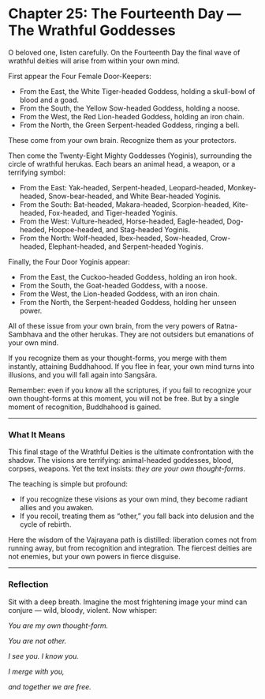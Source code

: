 # Chapter 25: The Fourteenth Day — The Wrathful Goddesses

O beloved one, listen carefully. On the Fourteenth Day the final wave of wrathful deities will arise from within your own mind.

First appear the Four Female Door-Keepers:

* From the East, the White Tiger-headed Goddess, holding a skull-bowl of blood and a goad.
* From the South, the Yellow Sow-headed Goddess, holding a noose.
* From the West, the Red Lion-headed Goddess, holding an iron chain.
* From the North, the Green Serpent-headed Goddess, ringing a bell.

These come from your own brain. Recognize them as your protectors.

Then come the Twenty-Eight Mighty Goddesses (Yoginis), surrounding the circle of wrathful herukas. Each bears an animal head, a weapon, or a terrifying symbol:

* From the East: Yak-headed, Serpent-headed, Leopard-headed, Monkey-headed, Snow-bear-headed, and White Bear-headed Yoginis.
* From the South: Bat-headed, Makara-headed, Scorpion-headed, Kite-headed, Fox-headed, and Tiger-headed Yoginis.
* From the West: Vulture-headed, Horse-headed, Eagle-headed, Dog-headed, Hoopoe-headed, and Stag-headed Yoginis.
* From the North: Wolf-headed, Ibex-headed, Sow-headed, Crow-headed, Elephant-headed, and Serpent-headed Yoginis.

Finally, the Four Door Yoginis appear:

* From the East, the Cuckoo-headed Goddess, holding an iron hook.
* From the South, the Goat-headed Goddess, with a noose.
* From the West, the Lion-headed Goddess, with an iron chain.
* From the North, the Serpent-headed Goddess, holding her unseen power.

All of these issue from your own brain, from the very powers of Ratna-Sambhava and the other herukas. They are not outsiders but emanations of your own mind.

If you recognize them as your thought-forms, you merge with them instantly, attaining Buddhahood. If you flee in fear, your own mind turns into illusions, and you will fall again into Sangsāra.

Remember: even if you know all the scriptures, if you fail to recognize your own thought-forms at this moment, you will not be free. But by a single moment of recognition, Buddhahood is gained.

---

### What It Means

This final stage of the Wrathful Deities is the ultimate confrontation with the shadow. The visions are terrifying: animal-headed goddesses, blood, corpses, weapons. Yet the text insists: *they are your own thought-forms*.

The teaching is simple but profound:

* If you recognize these visions as your own mind, they become radiant allies and you awaken.
* If you recoil, treating them as “other,” you fall back into delusion and the cycle of rebirth.

Here the wisdom of the Vajrayana path is distilled: liberation comes not from running away, but from recognition and integration. The fiercest deities are not enemies, but your own powers in fierce disguise.

---


### Reflection


Sit with a deep breath. Imagine the most frightening image your mind can conjure — wild, bloody, violent. Now whisper:


*You are my own thought-form.*

*You are not other.*

*I see you. I know you.*

*I merge with you,*

*and together we are free.*
